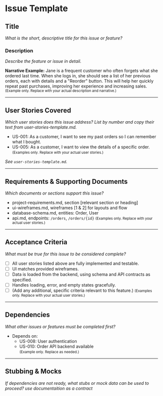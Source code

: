 # Issue Template

## Title
_What is the short, descriptive title for this issue or feature?_

### Description
_Describe the feature or issue in detail._

**Narrative Example:**
Jane is a frequent customer who often forgets what she ordered last time. When she logs in, she should see a list of her previous orders, each with details and a "Reorder" button. This will help her quickly repeat past purchases, improving her experience and increasing sales.
<small>(Example only. Replace with your actual description and narrative.)</small>

---

## User Stories Covered
_Which user stories does this issue address? List by number and copy their text from user-stories-template.md._

- US-001: As a customer, I want to see my past orders so I can remember what I bought.  
- US-005: As a customer, I want to view the details of a specific order.  
  <small>(Examples only. Replace with your actual user stories.)</small>

_See `user-stories-template.md`._

---

## Requirements & Supporting Documents
_Which documents or sections support this issue?_
- project-requirements.md, section [relevant section or heading]
- ui-wireframes.md, wireframes [1 & 2] for layouts and flow
- database-schema.md, entities: Order, User
- api.md, endpoints: `/orders`, `/orders/{id}`
  <small>(Examples only. Replace with your actual user stories.)</small>
---

## Acceptance Criteria
_What must be true for this issue to be considered complete?_
- [ ] All user stories listed above are fully implemented and testable.
- [ ] UI matches provided wireframes.
- [ ] Data is loaded from the backend, using schema and API contracts as specified.
- [ ] Handles loading, error, and empty states gracefully.
- [ ] (Add any additional, specific criteria relevant to this feature.)
  <small>(Examples only. Replace with your actual user stories.)</small>
---

## Dependencies
_What other issues or features must be completed first?_
- Depends on:
  - US-008: User authentication
  - US-010: Order API backend available  
    <small>(Example only. Replace as needed.)</small>

---

## Stubbing & Mocks
_If dependencies are not ready, what stubs or mock data can be used to proceed? use documentaition as a contract_
